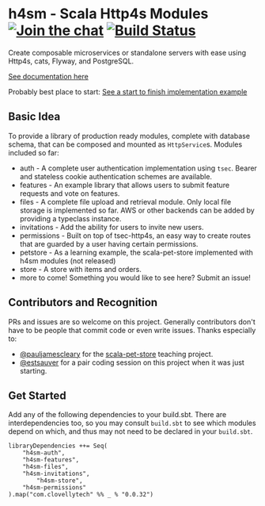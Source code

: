 h4sm - Scala Http4s Modules [![Join the chat][gitter-badge]][gitter-url] [![Build Status][travis-badge]][travis-url]
============


Create composable microservices or standalone servers with ease using Http4s, cats, Flyway, and PostgreSQL.

[See documentation here](https://clovellytech.github.io/http4s-modules)

Probably best place to start: [See a start to finish implementation example](https://clovellytech.github.io/http4s-modules/docs/by-example/petstore/)

Basic Idea
---
To provide a library of production ready modules, complete with database schema, that can be composed and mounted as `HttpService`s. Modules included so far:

* auth - A complete user authentication implementation using `tsec`. Bearer and stateless cookie authentication schemes are available.
* features - An example library that allows users to submit feature requests and vote on features.
* files - A complete file upload and retrieval module. Only local file storage is implemented so far. AWS or other backends can be added by providing a typeclass instance.
* invitations - Add the ability for users to invite new users.
* permissions - Built on top of tsec-http4s, an easy way to create routes that are guarded by a user having certain permissions.
* petstore - As a learning example, the scala-pet-store implemented with h4sm modules (not released)
* store - A store with items and orders. 
* more to come! Something you would like to see here? Submit an issue! 

Contributors and Recognition
---
PRs and issues are so welcome on this project. Generally contributors don't have to be people that commit code or even write issues. Thanks especially to:

* [@pauljamescleary](https://github.com/pauljamescleary) for the [scala-pet-store](https://github.com/pauljamescleary/scala-pet-store) teaching project.
* [@estsauver](https://github.com/estsauver) for a pair coding session on this project when it was just starting.


Get Started
---
Add any of the following dependencies to your build.sbt. There are interdependencies too, so you may consult `build.sbt` to see which modules depend on which, and thus may not need to be declared in your `build.sbt`.

```
libraryDependencies ++= Seq(
	"h4sm-auth",
	"h4sm-features",
	"h4sm-files",
	"h4sm-invitations",
    	"h4sm-store",
	"h4sm-permissions"
).map("com.clovellytech" %% _ % "0.0.32")
```


[gitter-badge]: https://badges.gitter.im/clovellytech/http4s-modules.svg
[gitter-url]: https://gitter.im/clovellytech/http4s-modules?utm_source=badge&utm_medium=badge&utm_campaign=pr-badge&utm_content=badge
[travis-badge]: https://travis-ci.com/clovellytech/http4s-modules.svg?branch=master
[travis-url]: https://travis-ci.com/clovellytech/http4s-modules
